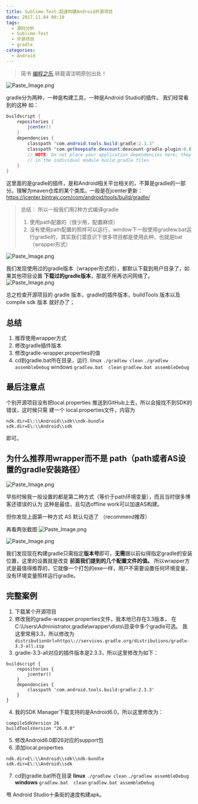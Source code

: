 ```yaml
---
title: Sublime-Text-超速构建Android开源项目
date: 2017.11.04 00:19
tags: 
  - 源码分析
  - Sublime-Text
  - 开源项目
  - gradle
categories:
  - Android
---
```


>简书 [编程之乐](http://www.jianshu.com/u/79a88a044955)
转载请注明原创出处！

![Paste_Image.png](http://upload-images.jianshu.io/upload_images/1281543-e7f11ab2d9b704f8.png?imageMogr2/auto-orient/strip%7CimageView2/2/w/1240)

gradle分为两种，一种是构建工具，一种是Android Studio的插件。
我们经常看到的这种
如：
```java
buildscript {
    repositories {
        jcenter()
    }
    dependencies {
        classpath 'com.android.tools.build:gradle:2.3.3'
        classpath 'com.getkeepsafe.dexcount:dexcount-gradle-plugin:0.8.1'
        // NOTE: Do not place your application dependencies here; they belong
        // in the individual module build.gradle files
    }
}
```
这里面的是gradle的插件，是和Android相关平台相关的，不算是gradle的一部分。理解为maven仓库的某个类库。一般是在jcenter更新：https://jcenter.bintray.com/com/android/tools/build/gradle/

>总结：
>所以一般我们用2种方式编译gradle
>1. 使用path配置的（很少用，配置麻烦）
>2. 没有使用path配置的照样可以运行，window下一般使用gradlew.bat运行gradle的，其实我们潜意识下很多项目都是使用此种，也就是bat（wrapper形式）


![Paste_Image.png](http://upload-images.jianshu.io/upload_images/1281543-b5cffca9a5b2348a.png?imageMogr2/auto-orient/strip%7CimageView2/2/w/1240)

我们发现使用过的gradle版本（wrapper形式的），都默认下载到用户目录了，如果其他项目设置 **下载过的gradle版本**，那就不用再访问网络了。
![Paste_Image.png](http://upload-images.jianshu.io/upload_images/1281543-353a8971fa4e73f4.png?imageMogr2/auto-orient/strip%7CimageView2/2/w/1240)

总之检查开源项目的 gradle 版本，gradle的插件版本，buildTools 版本以及 compile sdk 版本 就好办了；

## 总结
1. 推荐使用wrapper方式
2. 修改gradle插件版本
3. 修改gradle-wrapper.properties的值
4. cd到gradle.bat所在目录，运行.
linux 
`./gradlew clean`
`./gradlew assembleDebug`
windows 
`gradlew.bat  clean`
`gradlew.bat assembleDebug`

## 最后注意点
个别开源项目没有把local.properties 推送到GitHub上去，所以会报找不到SDK的错误，这时候只需 建一个 local.properties文件，内容为
```
ndk.dir=E\:\\Android\\sdk\\ndk-bundle
sdk.dir=E\:\\Android\\sdk
```
即可。


## 为什么推荐用wrapper而不是 path（path或者AS设置的gradle安装路径）


![Paste_Image.png](http://upload-images.jianshu.io/upload_images/1281543-84d86dad5b305cf8.png?imageMogr2/auto-orient/strip%7CimageView2/2/w/1240)

早些时候我一般设置的都是第二种方式（等价于path环境变量），而且当时很多博客还错误的认为
这种是最佳，且勾选offline work可以加速AS构建。

但你发现上面第一种方式 AS 默认勾选了 （recommend推荐）

再看两张截图
![Paste_Image.png](http://upload-images.jianshu.io/upload_images/1281543-18a6645b037a0146.png?imageMogr2/auto-orient/strip%7CimageView2/2/w/1240)


![Paste_Image.png](http://upload-images.jianshu.io/upload_images/1281543-a0de00987791e920.png?imageMogr2/auto-orient/strip%7CimageView2/2/w/1240)

我们发现现在构建gradle只需指定**版本号**即可，**无需**跟以前似得指定gradle的安装位置，这里的设置就是改变 **前面我们提到的几个配置文件的值。** 所以wrapper方式是最值得推荐的，它就像一个打包的exe一样，用户不需要设置任何环境变量，没有环境变量照样运行gradle。

## 完整案例
1. 下载某个开源项目
2. 修改我的gradle-wrapper.properties文件，我本地已存在3.3版本，
在C:\Users\Administrator\.gradle\wrapper\dists\目录中多个gradle可选。
我这里常用3.3，所以修改为
`distributionUrl=https\://services.gradle.org/distributions/gradle-3.3-all.zip`
3. gradle-3.3-all对应的插件版本是2.3.3，所以这里修改为如下：
```
buildscript {
    repositories {
        jcenter()
    }
    dependencies {
        classpath 'com.android.tools.build:gradle:2.3.3'
    }
}
```
4. 我的SDK Manager下载支持的是Android6.0，所以这里修改为：
```
compileSdkVersion 26
buildToolsVersion "26.0.0"
```
5. 修改Android6.0即26对应的support包
6. 添加local.properties
```
ndk.dir=E\:\\Android\\sdk\\ndk-bundle
sdk.dir=E\:\\Android\\sdk
```
7. cd到gradle.bat所在目录
**linux**
`./gradlew clean`
`./gradlew assembleDebug`
**windows** 
`gradlew.bat  clean`
`gradlew.bat assembleDebug`

甩 Android Studio十条街的速度构建apk。
